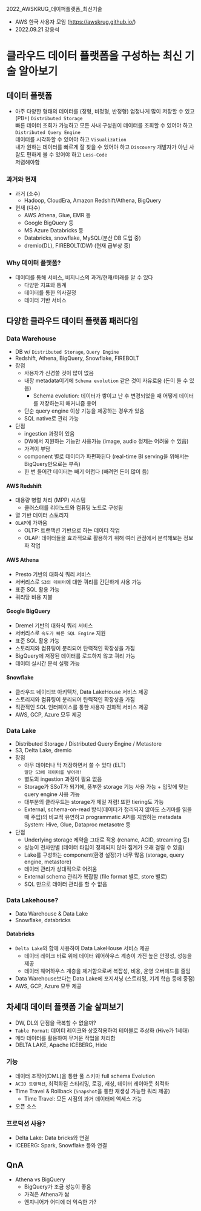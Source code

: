 2022_AWSKRUG_데이퍼플랫폼_최신기술
- AWS 한국 사용자 모임 (https://awskrug.github.io/)  
- 2022.09.21 강웅석

# 클라우드 데이터 플랫폼을 구성하는 최신 기술 알아보기

## 데이터 플랫폼
- 아주 다양한 형태의 데이터를 (정형, 비정형, 반정형) 엄청나게 많이 저장할 수 있고 (PB+)    `Distributed Storage`  
    빠른 데이터 조회가 가능하고 모든 사내 구성원이 데이터를 조회할 수 있어야 하고    `Distributed Query Engine`  
    데이터를 시각화할 수 있어야 하고    `Visualization`   
    내가 원하는 데이터를 빠르게 잘 찾을 수 있어야 하고  `Discovery`
    개발자가 아닌 사람도 편하게 볼 수 있어야 하고   `Less-Code`         
    저렴해야함   

### 과거와 현재
- 과거 (소수)
    - Hadoop, CloudEra, Amazon Redshift/Athena, BigQuery
- 현재 (다수)
    - AWS Athena, Glue, EMR 등
    - Google BigQuery 등
    - MS Azure Databricks 등
    - Databricks, snowflake, MySQL(분산 DB 도입 중)
    - dremio(DL), FIREBOLT(DW) (현재 급부상 중)

### Why 데이터 플랫폼?
- 데이터를 통해 서비스, 비지니스의 과거/현재/미래를 알 수 있다
    - 다양한 지표와 통계
    - 데이터를 통한 의사결정
    - 데이터 기반 서비스

## 다양한 클라우드 데이터 플랫폼 패러다임

### Data Warehouse
- DB w/ `Distributed Storage`, `Query Engine`
- Redshift, Athena, BigQuery, Snowflake, FIREBOLT
- 장점
    - 사용자가 신경쓸 것이 많이 없음
    - 내장 metadata이기에 `Schema evolution` 같은 것이 자유로움 (돈이 들 수 있음)
        - Schema evolution: 데이터가 쌓이고 난 후 변경되었을 때 어떻게 데이터를 저장하는지 매커니즘 용어
    - 단순 query engine 이상 기능을 제공하는 경우가 있음
    - SQL native로 관리 가능
- 단점
    - ingestion 과정이 있음
    - DW에서 지원하는 기능만 사용가능 (image, audio 정제는 어려울 수 있음)
    - 가격이 부담
    - component 별로 데이터가 파편화된다 (real-time BI serving을 위해서는 BigQuery만으로는 부족)
    - 한 번 들어간 데이터는 빼기 어렵다 (빼려면 돈이 많이 듬)

#### AWS Redshift
- 대용량 병렬 처리 (MPP) 시스템
    - 클러스터를 리더노드와 컴퓨팅 노드로 구성됨
- 열 기반 데이터 스토리지
- `OLAP`에 가까움
    - OLTP: 트랜잭션 기반으로 하는 데이터 작업
    - OLAP: 데이터들을 효과적으로 활용하기 위해 여러 관점에서 분석해보는 정보화 작업

#### AWS Athena
- Presto 기반의 대화식 쿼리 서비스
- 서버리스로 `S3의 데이터`에 대한 쿼리를 간단하게 사용 가능
- 표준 SQL 활용 가능
- 쿼리당 비용 지불

#### Google BigQuery
- Dremel 기반의 대화식 쿼리 서비스
- 서버리스로 `속도가 빠른 SQL Engine` 지원
- 표준 SQL 활용 가능 
- 스토리지와 컴퓨팅이 분리되어 탄력적인 확장성을 가짐
- BigQuery에 저장된 데이터를 로드하지 않고 쿼리 가능
- 데이터 실시간 분석 실행 가능

#### Snowflake
- 클라우드 네이티브 아키텍처, Data LakeHouse 서비스 제공
- 스토리지와 컴퓨팅이 분리되어 탄력적인 확장성을 가짐
- 직관적인 SQL 인터페이스를 통한 사용자 친화적 서비스 제공
- AWS, GCP, Azure 모두 제공

### Data Lake
- Distributed Storage / Distributed Query Engine / Metastore
- S3, Delta Lake, dremio
- 장점
    - 아무 데이터나 막 저장하면서 쓸 수 있다 (ELT)  
        `일단 S3에 데이터를 넣어라!`
    - 별도의 ingestion 과정이 필요 없음
    - Storage가 SSoT가 되기에, 풍부한 storage 기능 사용 가능 + 입맛에 맞는 query engine 사용 가능
    - 대부분의 클라우드는 storage가 제일 저렴! 또한 tiering도 가능
    - External, schema-on-read 방식(데이터가 정리되지 않아도 스키마를 읽을 때 주입)의 비교적 유연하고 programmatic API를 지원하는 metadata System: Hive, Glue, Dataproc metasotre 등
- 단점
    - Underlying storage 제약을 그대로 적용 (rename, ACID, streaming 등)
    - 성능이 천차만별 (데이터 타입이 정제되지 않아 집계가 오래 걸릴 수 있음)
    - Lake를 구성하는 component(환경 설정)가 너무 많음 (storage, query engine, metastore)
    - 데이터 관리가 상대적으로 어려움
    - External schema 관리가 복잡함 (file format 별로, store 별로)
    - SQL 만으로 데이터 관리를 할 수 없음

### Data Lakehouse?
- Data Warehouse & Data Lake
- Snowflake, databricks

#### Databricks
- `Delta Lake`와 함께 사용하여 Data LakeHouse 서비스 제공
    - 데이터 레이크 바로 위에 데이터 웨어하우스 계층이 가진 높은 안정성, 성능을 제공
    - 데이터 웨어하우스 계층을 제거함으로써 복잡성, 비용, 운영 오버헤드를 줄임
- Data Warehouse보다는 Data Lake에 포지셔닝 (스트리밍, 기계 학습 등에 중점)
- AWS, GCP, Azure 모두 제공

## 차세대 데이터 플랫폼 기술 살펴보기
- DW, DL의 단점을 극복할 수 없을까? 
- `Table Format`: 데이터 레이크와 상호작용하여 테이블로 추상화 (Hive가 1세대)
- 메타 데이터를 활용하여 무거운 작업을 처리함
- DELTA LAKE, Apache ICEBERG, Hide

### 기능
- 데이터 조작어(DML)을 통한 풀 스키마 full schema Evolution
- `ACID 트랜잭션`, 최적화된 스티리밍, 로깅, 캐싱, 데이터 레이아웃 최적화
- Time Travel & Rollback (`Snapshot`을 통한 재생성 가능한 쿼리 제공)
    - Time Travel: 모든 시점의 과거 데이터에 액세스 가능
- 오픈 소스

### 프로덕션 사용?
- Delta Lake: Data bricks와 연결
- ICEBERG: Spark, Snowflake 등와 연결

## QnA
- Athena vs BigQuery
    - BigQuery가 조금 성능이 좋음
    - 가격은 Athena가 쌈
    - 엔지니어가 어디에 더 익숙한 가?